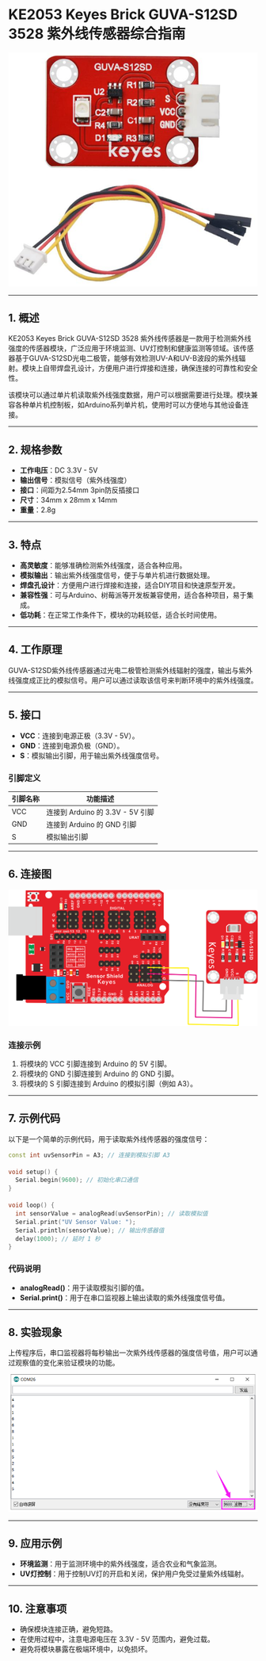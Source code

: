 # KE2053 Keyes Brick GUVA-S12SD 3528 紫外线传感器综合指南

![image-20250317163118567](media/image-20250317163118567.png)

---

## 1. 概述
KE2053 Keyes Brick GUVA-S12SD 3528 紫外线传感器是一款用于检测紫外线强度的传感器模块，广泛应用于环境监测、UV灯控制和健康监测等领域。该传感器基于GUVA-S12SD光电二极管，能够有效检测UV-A和UV-B波段的紫外线辐射。模块上自带焊盘孔设计，方便用户进行焊接和连接，确保连接的可靠性和安全性。

该模块可以通过单片机读取紫外线强度数据，用户可以根据需要进行处理。模块兼容各种单片机控制板，如Arduino系列单片机，使用时可以方便地与其他设备连接。

---

## 2. 规格参数
- **工作电压**：DC 3.3V - 5V  
- **输出信号**：模拟信号（紫外线强度）  
- **接口**：间距为2.54mm 3pin防反插接口  
- **尺寸**：34mm x 28mm x 14mm  
- **重量**：2.8g  

---

## 3. 特点
- **高灵敏度**：能够准确检测紫外线强度，适合各种应用。
- **模拟输出**：输出紫外线强度信号，便于与单片机进行数据处理。
- **焊盘孔设计**：方便用户进行焊接和连接，适合DIY项目和快速原型开发。
- **兼容性强**：可与Arduino、树莓派等开发板兼容使用，适合各种项目，易于集成。
- **低功耗**：在正常工作条件下，模块的功耗较低，适合长时间使用。

---

## 4. 工作原理
GUVA-S12SD紫外线传感器通过光电二极管检测紫外线辐射的强度，输出与紫外线强度成正比的模拟信号。用户可以通过读取该信号来判断环境中的紫外线强度。

---

## 5. 接口
- **VCC**：连接到电源正极（3.3V - 5V）。
- **GND**：连接到电源负极（GND）。
- **S**：模拟输出引脚，用于输出紫外线强度信号。

### 引脚定义
| 引脚名称 | 功能描述                     |
|----------|------------------------------|
| VCC      | 连接到 Arduino 的 3.3V - 5V 引脚 |
| GND      | 连接到 Arduino 的 GND 引脚  |
| S     | 模拟输出引脚                |

---

## 6. 连接图
![image-20250317163130702](media/image-20250317163130702.png)

### 连接示例
1. 将模块的 VCC 引脚连接到 Arduino 的 5V 引脚。
2. 将模块的 GND 引脚连接到 Arduino 的 GND 引脚。
3. 将模块的 S 引脚连接到 Arduino 的模拟引脚（例如 A3）。

---

## 7. 示例代码
以下是一个简单的示例代码，用于读取紫外线传感器的强度信号：
```cpp
const int uvSensorPin = A3; // 连接到模拟引脚 A3

void setup() {
  Serial.begin(9600); // 初始化串口通信
}

void loop() {
  int sensorValue = analogRead(uvSensorPin); // 读取模拟值
  Serial.print("UV Sensor Value: ");
  Serial.println(sensorValue); // 输出传感器值
  delay(1000); // 延时 1 秒
}
```

### 代码说明
- **analogRead()**：用于读取模拟引脚的值。
- **Serial.print()**：用于在串口监视器上输出读取的紫外线强度信号值。

---

## 8. 实验现象
上传程序后，串口监视器将每秒输出一次紫外线传感器的强度信号值，用户可以通过观察值的变化来验证模块的功能。

![image-20250317163145785](media/image-20250317163145785.png)

---

## 9. 应用示例
- **环境监测**：用于监测环境中的紫外线强度，适合农业和气象监测。
- **UV灯控制**：用于控制UV灯的开启和关闭，保护用户免受过量紫外线辐射。

---

## 10. 注意事项
- 确保模块连接正确，避免短路。
- 在使用过程中，注意电源电压在 3.3V - 5V 范围内，避免过载。
- 避免将模块暴露在极端环境中，以免损坏。

